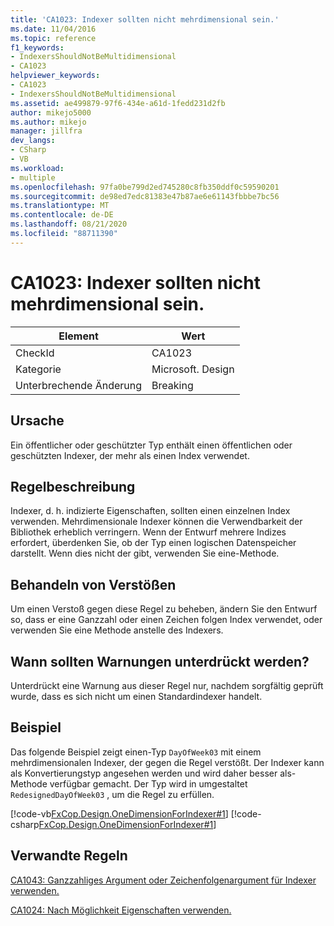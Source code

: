 ```yaml
---
title: 'CA1023: Indexer sollten nicht mehrdimensional sein.'
ms.date: 11/04/2016
ms.topic: reference
f1_keywords:
- IndexersShouldNotBeMultidimensional
- CA1023
helpviewer_keywords:
- CA1023
- IndexersShouldNotBeMultidimensional
ms.assetid: ae499879-97f6-434e-a61d-1fedd231d2fb
author: mikejo5000
ms.author: mikejo
manager: jillfra
dev_langs:
- CSharp
- VB
ms.workload:
- multiple
ms.openlocfilehash: 97fa0be799d2ed745280c8fb350ddf0c59590201
ms.sourcegitcommit: de98ed7edc81383e47b87ae6e61143fbbbe7bc56
ms.translationtype: MT
ms.contentlocale: de-DE
ms.lasthandoff: 08/21/2020
ms.locfileid: "88711390"
---
```

# <a name="ca1023-indexers-should-not-be-multidimensional"></a>CA1023: Indexer sollten nicht mehrdimensional sein.

|Element|Wert|
|-|-|
|CheckId|CA1023|
|Kategorie|Microsoft. Design|
|Unterbrechende Änderung|Breaking|

## <a name="cause"></a>Ursache
Ein öffentlicher oder geschützter Typ enthält einen öffentlichen oder geschützten Indexer, der mehr als einen Index verwendet.

## <a name="rule-description"></a>Regelbeschreibung
Indexer, d. h. indizierte Eigenschaften, sollten einen einzelnen Index verwenden. Mehrdimensionale Indexer können die Verwendbarkeit der Bibliothek erheblich verringern. Wenn der Entwurf mehrere Indizes erfordert, überdenken Sie, ob der Typ einen logischen Datenspeicher darstellt. Wenn dies nicht der gibt, verwenden Sie eine-Methode.

## <a name="how-to-fix-violations"></a>Behandeln von Verstößen
Um einen Verstoß gegen diese Regel zu beheben, ändern Sie den Entwurf so, dass er eine Ganzzahl oder einen Zeichen folgen Index verwendet, oder verwenden Sie eine Methode anstelle des Indexers.

## <a name="when-to-suppress-warnings"></a>Wann sollten Warnungen unterdrückt werden?
Unterdrückt eine Warnung aus dieser Regel nur, nachdem sorgfältig geprüft wurde, dass es sich nicht um einen Standardindexer handelt.

## <a name="example"></a>Beispiel
Das folgende Beispiel zeigt einen-Typ `DayOfWeek03` mit einem mehrdimensionalen Indexer, der gegen die Regel verstößt. Der Indexer kann als Konvertierungstyp angesehen werden und wird daher besser als-Methode verfügbar gemacht. Der Typ wird in umgestaltet `RedesignedDayOfWeek03` , um die Regel zu erfüllen.

[!code-vb[FxCop.Design.OneDimensionForIndexer#1](../code-quality/codesnippet/VisualBasic/ca1023-indexers-should-not-be-multidimensional_1.vb)]
[!code-csharp[FxCop.Design.OneDimensionForIndexer#1](../code-quality/codesnippet/CSharp/ca1023-indexers-should-not-be-multidimensional_1.cs)]

## <a name="related-rules"></a>Verwandte Regeln
[CA1043: Ganzzahliges Argument oder Zeichenfolgenargument für Indexer verwenden.](../code-quality/ca1043.md)

[CA1024: Nach Möglichkeit Eigenschaften verwenden.](../code-quality/ca1024.md)
